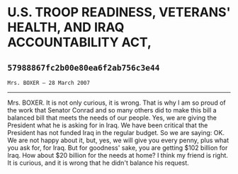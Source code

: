 # U.S. TROOP READINESS, VETERANS' HEALTH, AND IRAQ ACCOUNTABILITY ACT,
## `57988867fc2b00e80ea6f2ab756c3e44`
`Mrs. BOXER — 28 March 2007`

---


Mrs. BOXER. It is not only curious, it is wrong. That is why I am so 
proud of the work that Senator Conrad and so many others did to make 
this bill a balanced bill that meets the needs of our people. Yes, we 
are giving the President what he is asking for in Iraq. We have been 
critical that the President has not funded Iraq in the regular budget. 
So we are saying: OK. We are not happy about it, but, yes, we will give 
you every penny, plus what you ask for, for Iraq. But for goodness' 
sake, you are getting $102 billion for Iraq. How about $20 billion for 
the needs at home? I think my friend is right. It is curious, and it is 
wrong that he didn't balance his request.
